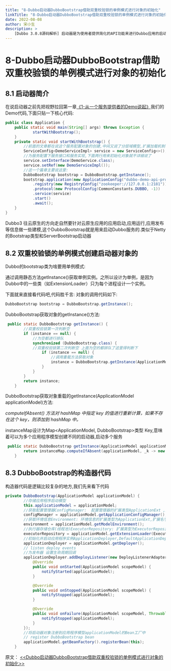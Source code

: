 ```yaml
---
title: "8-Dubbo启动器DubboBootstrap借助双重校验锁的单例模式进行对象的初始化"
linkTitle: "8-Dubbo启动器DubboBootstrap借助双重校验锁的单例模式进行对象的初始化"
date: 2022-08-08
author: 宋小生
description: >
    [Dubbo 3.0.8源码解析] 启动器是为使用者提供简化的API功能来进行Dubbo应用的启动，手写Dubbo服务的启动使用启动器是必要的。
---
```


#  8-Dubbo启动器DubboBootstrap借助双重校验锁的单例模式进行对象的初始化
## 8.1 启动器简介
在说启动器之前先把视野拉回第一章[《1-从一个服务提供者的Demo说起》](https://blog.elastic.link/2022/07/10/dubbo/1-cong-yi-ge-demo-shuo-qi/ )我们的Demo代码,下面只贴一下核心代码:

```java
public class Application {
    public static void main(String[] args) throws Exception {
            startWithBootstrap();
    }
    private static void startWithBootstrap() {
    	//前面的文章都在说这个服务配置对象的创建,中间又说了分层域模型,扩展加载机制
        ServiceConfig<DemoServiceImpl> service = new ServiceConfig<>();
        //为服务配置下服务接口和服务实现,下面两行用来初始化对象就不详细说了
        service.setInterface(DemoService.class);
        service.setRef(new DemoServiceImpl());
        //这一个篇章主要说这里:
        DubboBootstrap bootstrap = DubboBootstrap.getInstance();
        bootstrap.application(new ApplicationConfig("dubbo-demo-api-provider"))
            .registry(new RegistryConfig("zookeeper://127.0.0.1:2181"))
            .protocol(new ProtocolConfig(CommonConstants.DUBBO, -1))
            .service(service)
            .start()
            .await();
    }
}
```

Dubbo3 往云原生的方向走自然要针对云原生应用的应用启动,应用运行,应用发布等信息做一些建模,这个DubboBootstrap就是用来启动Dubbo服务的.类似于Netty的Bootstrap类型和ServerBootstrap启动器

## 8.2 双重校验锁的单例模式创建启动器对象的
Dubbo的bootstrap类为啥要用单例模式:

通过调用静态方法getInstance()获取单例实例。之所以设计为单例，是因为Dubbo中的一些类（如ExtensionLoader）只为每个进程设计一个实例。

下面就来直接看代码吧,代码胜千言:
对象的调用代码如下:

```java
DubboBootstrap bootstrap = DubboBootstrap.getInstance();   
```

DubboBootstrap获取对象的getInstance()方法:
```java
 public static DubboBootstrap getInstance() {
 		//双重校验锁第一次判断空
        if (instance == null) {
        	//为空都进行排队
            synchronized (DubboBootstrap.class) {
            //双重校验锁第二次判断空 上面为空的都排队了这里得判断下
                if (instance == null) {
                	//调用重载方法获取对象
                    instance = DubboBootstrap.getInstance(ApplicationModel.defaultModel());
                }
            }
        }
        return instance;
    }
```

DubboBootstrap获取对象重载的getInstance(ApplicationModel applicationModel)方法:

*computeIfAbsent() 方法对 hashMap 中指定 key 的值进行重新计算，如果不存在这个 key，则添加到 hashMap 中。*

instanceMap设计为Map<ApplicationModel, DubboBootstrap>类型 Key,意味着可以为多个应用程序模型创建不同的启动器,启动多个服务
```java
 public static DubboBootstrap getInstance(ApplicationModel applicationModel) {
        return instanceMap.computeIfAbsent(applicationModel, _k -> new DubboBootstrap(applicationModel));
    }
```

## 8.3 DubboBootstrap的构造器代码

构造器代码是逻辑比较复杂的地方,我们先来看下代码

```java
private DubboBootstrap(ApplicationModel applicationModel) {
		//存储应用程序启动模型
        this.applicationModel = applicationModel;
        //获取配置管理器ConfigManager:  配置管理器的扩展类型ApplicationExt ,扩展名字config
        configManager = applicationModel.getApplicationConfigManager();
        //获取环境信息Environment: 环境信息的扩展类型为ApplicationExt,扩展名字为environment
        environment = applicationModel.getModelEnvironment();
		//执行器存储仓库(线程池)ExecutorRepository: 扩展类型为ExecutorRepository,默认扩展扩展名字为default
        executorRepository = applicationModel.getExtensionLoader(ExecutorRepository.class).getDefaultExtension();
        //初始化并启动应用程序实例ApplicationDeployer,DefaultApplicationDeployer类型
        applicationDeployer = applicationModel.getDeployer();
        // listen deploy events
        //为发布器 设置生命周期回调
        applicationDeployer.addDeployListener(new DeployListenerAdapter<ApplicationModel>() {
            @Override
            public void onStarted(ApplicationModel scopeModel) {
                notifyStarted(applicationModel);
            }

            @Override
            public void onStopped(ApplicationModel scopeModel) {
                notifyStopped(applicationModel);
            }

            @Override
            public void onFailure(ApplicationModel scopeModel, Throwable cause) {
                notifyStopped(applicationModel);
            }
        });
        //将启动器对象注册到应用程序模型applicationModel的Bean工厂中
        // register DubboBootstrap bean
        applicationModel.getBeanFactory().registerBean(this);
    }
```

 原文： [<<Dubbo启动器DubboBootstrap借助双重校验锁的单例模式进行对象的初始化>>](https://blog.elastic.link/2022/07/10/dubbo/8-dubbo-qi-dong-qi-dubbobootstrap-jie-zhu-shuang-chong-xiao-yan-suo-de-dan-li-mo-shi-jin-xing-dui-xiang-de-chu-shi-hua/)